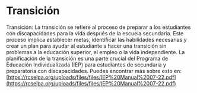 # Transición
Transición: La transición se refiere al proceso de preparar a los estudiantes con discapacidades para la vida después de la escuela secundaria. Este proceso implica establecer metas, identificar las habilidades necesarias y crear un plan para ayudar al estudiante a hacer una transición sin problemas a la educación superior, el empleo o la vida independiente. La planificación de la transición es una parte crucial del Programa de Educación Individualizada (IEP) para estudiantes de secundaria y preparatoria con discapacidades.
Puedes encontrar más sobre esto en: [https://rcselpa.org/uploads/files/files/IEP%20Manual%2007-22.pdf](https://rcselpa.org/uploads/files/files/IEP%20Manual%2007-22.pdf)